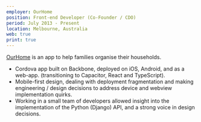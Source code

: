 ```yaml
---
employer: OurHome
position: Front-end Developer (Co-Founder / CDO)
period: July 2013 - Present
location: Melbourne, Australia
web: true
print: true
---
```


[OurHome](http://ourhomeapp.com) is an app to help families organise their households.

- Cordova app built on Backbone, deployed on iOS, Android, and as a web-app. (transitioning to Capacitor, React and TypeScript).
- Mobile-first design, dealing with deployment fragmentation and making engineering / design decisions to address device and webview implementation quirks.
- Working in a small team of developers allowed insight into the implementation of the Python (Django) API, and a strong voice in design decisions.
